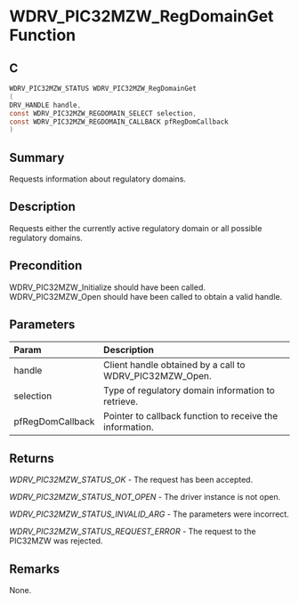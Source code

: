 # WDRV_PIC32MZW_RegDomainGet Function

## C

```c
WDRV_PIC32MZW_STATUS WDRV_PIC32MZW_RegDomainGet
(
DRV_HANDLE handle,
const WDRV_PIC32MZW_REGDOMAIN_SELECT selection,
const WDRV_PIC32MZW_REGDOMAIN_CALLBACK pfRegDomCallback
)
```

## Summary

Requests information about regulatory domains.  

## Description

Requests either the currently active regulatory domain or all possible
regulatory domains.

## Precondition

WDRV_PIC32MZW_Initialize should have been called. WDRV_PIC32MZW_Open should have been called to obtain a valid handle.  

## Parameters

| Param | Description |
|:----- |:----------- |
| handle | Client handle obtained by a call to WDRV_PIC32MZW_Open. |
| selection | Type of regulatory domain information to retrieve. |
| pfRegDomCallback | Pointer to callback function to receive the information.  

## Returns

*WDRV_PIC32MZW_STATUS_OK* - The request has been accepted.

*WDRV_PIC32MZW_STATUS_NOT_OPEN* - The driver instance is not open.

*WDRV_PIC32MZW_STATUS_INVALID_ARG* - The parameters were incorrect.

*WDRV_PIC32MZW_STATUS_REQUEST_ERROR* - The request to the PIC32MZW was rejected.
 

## Remarks

None.  



